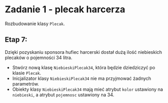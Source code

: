 # Zadanie 1 - plecak harcerza

Rozbudowanie klasy `Plecak`.

## Etap 7:
Dzięki pozyskaniu sponsora hufiec harcerski dostał dużą ilość niebieskich plecaków o pojemności 34 litra.
- Stwórz nową klasę `NiebieskiPlecak34`, która będzie dziedziczyć po klasie `Plecak`.
- Inicjalizator klasy `NiebieskiPlecak34` nie ma przyjmować żadnych parametrów.
- Obiekty klasy `NiebieskiPlecak34` mają mieć atrybut `kolor` ustawiony na `niebieski`, a atrybut `pojemnosc` ustawiony na 34.
